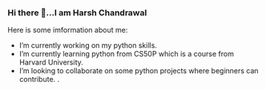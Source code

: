 ### Hi there 👋...I am Harsh Chandrawal

<!--
**harsh1c/harsh1c** is a ✨ _special_ ✨ repository because its `README.md` (this file) appears on your GitHub profile.
-->

Here is some imformation about me:

-  I’m currently working on my python skills.
-  I’m currently learning python from CS50P which is a course from Harvard University.
-  I’m looking to collaborate on some python projects where beginners can contribute.
.


